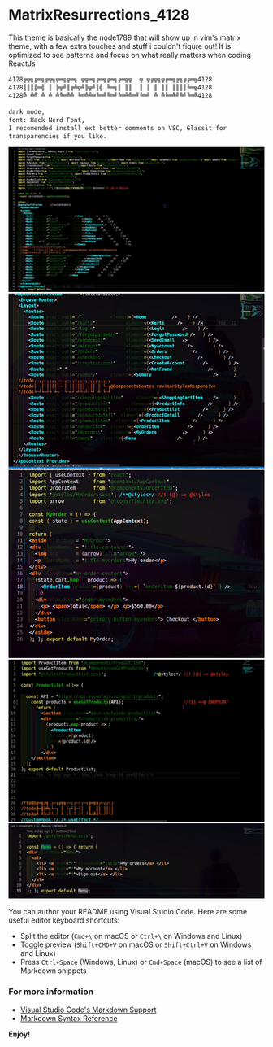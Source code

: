 # MatrixResurrections_4128
This theme is basically the node1789 that will show up in vim's matrix theme, with a few extra touches and stuff i couldn't figure out!
It is optimized to see patterns and focus on what really matters when coding ReactJs

```
4128╔╦╗╔═╗╔╦╗╦═╗╦═╗ ╦╦═╗╔═╗╔═╗╔═╗╦  ╦ ╦╔╦╗╦╔═╗╔╗╔╔═╗4128
4128║║║╠═╣ ║ ╠╦╝║╔╩╦╝╠╦╝║╣ ╚═╗║ ║║  ║ ║ ║ ║║ ║║║║╚═╗4128
4128╩ ╩╩ ╩ ╩ ╩╚═╩╩ ╚═╩╚═╚═╝╚═╝╚═╝╩═╝╚═╝ ╩ ╩╚═╝╝╚╝╚═╝4128

dark mode,
font: Hack Nerd Font,
I recomended install ext better comments on VSC, Glassit for transparencies if you like.
```
![complete][img4]
![router][img3]
![container][img2]
![theme][img1]
![component][img0]

You can author your README using Visual Studio Code.  Here are some useful editor keyboard shortcuts:

* Split the editor (`Cmd+\` on macOS or `Ctrl+\` on Windows and Linux)
* Toggle preview (`Shift+CMD+V` on macOS or `Shift+Ctrl+V` on Windows and Linux)
* Press `Ctrl+Space` (Windows, Linux) or `Cmd+Space` (macOS) to see a list of Markdown snippets

### For more information
* [Visual Studio Code's Markdown Support](http://code.visualstudio.com/docs/languages/markdown)
* [Markdown Syntax Reference](https://help.github.com/articles/markdown-basics/)

**Enjoy!**

[img0]: ./public/Component.png "abstraccion"
[img1]: ./public/reactjstheme.png "abstraccion"
[img2]: ./public/myThemeForReactjs.png "transparent"
[img3]: ./public/reactTheme.png "abstraccion"
[img4]: ./public/themeForReact.png "abstraccion"
